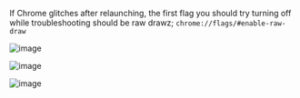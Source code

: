 If Chrome glitches after relaunching, the first flag you should try turning off while troubleshooting should be raw drawz; `chrome://flags/#enable-raw-draw`

![image](https://user-images.githubusercontent.com/78267371/235125919-d567df96-0ff9-405d-bb73-7e230447699c.png)

![image](https://user-images.githubusercontent.com/78267371/235125940-45125ed4-cb23-4bc6-9e87-469fa8ac6739.png)

![image](https://user-images.githubusercontent.com/78267371/235125978-fbb55b93-9275-44d7-941a-af625cc68ecf.png)

